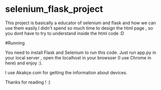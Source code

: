 # selenium_flask_project

This project is basically a educator of selenium and flask and how we can use them easily.I didn't spend so much time to design the html page , so you dont have to
try to understand inside the html code :D

#Running

You need to install Flask and Selenium to run this code. Just run app.py in your local server , open the localhost in your browsser (I use Chrome in here) and
enjoy :).

I use Akakçe.com for getting the information about devices.

Thanks for reading ! :)
